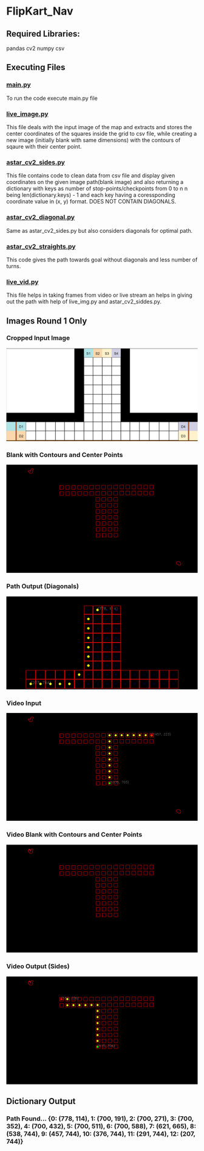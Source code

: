 # FlipKart_Nav

## Required Libraries:
 pandas
 cv2
 numpy
 csv

## Executing Files
### [main.py](https://github.com/Samar2173/FlipKart_Nav/blob/main/Code/main.py)
To run the code execute main.py file

### [live_image.py](https://github.com/Samar2173/FlipKart_Nav/blob/main/Code/live_image.py)
This file deals with the input image of the map and extracts and
stores the center coordinates of the squares inside the grid to csv file, 
while creating a new image (initially blank with same dimensions) with the
contours of sqaure with their center point.

### [astar_cv2_sides.py](https://github.com/Samar2173/FlipKart_Nav/blob/main/Code/astar_cv2_sides.py)
This file contains code to clean data from csv file and display given
coordinates on the given image path(blank image) and also returning a 
dictionary with keys as number of stop-points/checkpoints from 0 to n
n being len(dictionary.keys) - 1 and each key having a coressponding 
coordinate value in (x, y) format. DOES NOT CONTAIN DIAGONALS.

### [astar_cv2_diagonal.py](https://github.com/Samar2173/FlipKart_Nav/blob/main/Code/astar_cv2_diagonals.py)
Same as astar_cv2_sides.py but also considers diagonals for optimal path.

### [astar_cv2_straights.py](https://github.com/Samar2173/FlipKart_Nav/blob/main/Code/astar_cv2_straights.py)
This code gives the path towards goal without diagonals and less number of turns.

### [live_vid.py](https://github.com/Samar2173/FlipKart_Nav/blob/main/Code/live_vid.py)
This file helps in taking frames from video or live stream an helps in giving out the path with
help of live_img.py and astar_cv2_siddes.py.

## Images Round 1 Only

### Cropped Input Image
![Alt text](https://github.com/Samar2173/FlipKart_Nav/blob/main/Pics/Round1_Crop.png)

### Blank with Contours and Center Points
![Alt text](https://github.com/Samar2173/FlipKart_Nav/blob/main/Pics/Blank_1.png)

### Path Output (Diagonals)
![Alt text](https://github.com/Samar2173/FlipKart_Nav/blob/main/Pics/Output_1.png)

### Video Input
![Alt text](https://github.com/Samar2173/FlipKart_Nav/blob/main/Pics/Output_V1.png)

### Video Blank with Contours and Center Points
![Alt text](https://github.com/Samar2173/FlipKart_Nav/blob/main/Pics/Blank_V1.png)

### Video Output (Sides)
![Alt text](https://github.com/Samar2173/FlipKart_Nav/blob/main/Pics/Path_V1.png)

## Dictionary Output
### Path Found... {0: (778, 114), 1: (700, 191), 2: (700, 271), 3: (700, 352), 4: (700, 432), 5: (700, 511), 6: (700, 588), 7: (621, 665), 8: (538, 744), 9: (457, 744), 10: (376, 744), 11: (291, 744), 12: (207, 744)}
